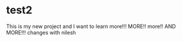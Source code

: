 # test2
This is my new project and I want to learn more!!!
MORE!!
more!!
AND MORE!!!
changes with nilesh
